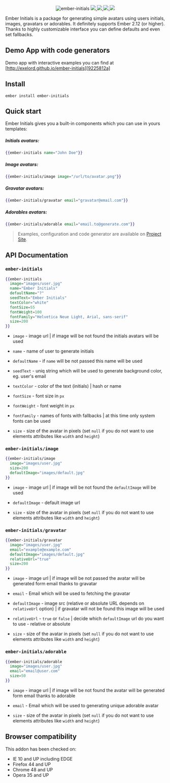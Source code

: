 <p align="center">
  <img src="https://raw.githubusercontent.com/Exelord/ember-initials/master/ember-initials.png" alt="ember-initials"/>
  <a href="https://travis-ci.org/Exelord/ember-initials">
    <img src="https://travis-ci.org/Exelord/ember-initials.svg?branch=master">
  </a>
  <a href="https://david-dm.org/exelord/ember-initials">
    <img src="https://david-dm.org/exelord/ember-initials/status.svg">
  </a>
  <a href="https://gitter.im/Exelord/ember-initials?utm_source=badge&utm_medium=badge&utm_campaign=pr-badge">
    <img src="https://badges.gitter.im/Exelord/ember-initials.svg">
  </a>
  <a href="https://codeclimate.com/github/Exelord/ember-initials/maintainability">
    <img src="https://api.codeclimate.com/v1/badges/05c3ebd3e7a075ab21ef/maintainability">
  </a>
</p>

Ember Initials is a package for generating simple avatars using users initials, images, gravatars or adorables. It definitely supports Ember 2.12 (or higher). Thanks to highly customizable interface you can define defaults and even set fallbacks.

## Demo App with code generators
Demo app with interactive examples you can find at [http://exelord.github.io/ember-initials][9225812a]

[9225812a]: http://exelord.github.io/ember-initials/ "Ember Initials Demo App"

## Install
`ember install ember-initials`

## Quick start
Ember Initials gives you a built-in components which you can use in yours templates:

##### Initials avatars:
```hbs
{{ember-initials name="John Doe"}}
```

##### Image avatars:
```hbs
{{ember-initials/image image="/url/to/avatar.png"}}
```

##### Gravatar avatars:
```hbs
{{ember-initials/gravatar email="gravatar@email.com"}}
```

##### Adorables avatars:
```hbs
{{ember-initials/adorable email="email.to@generate.com"}}
```

> Examples, configuration and code generator are available on [Project Site][9225812a].

## API Documentation

### `ember-initials`
```hbs
{{ember-initials
  image="images/user.jpg"
  name="Ember Initials"
  defaultName="?"
  seedText="Ember Initials"
  textColor="white"
  fontSize=55
  fontWeight=100
  fontFamily="Helvetica Neue Light, Arial, sans-serif"
  size=200
}}
```

- `image` - image url | if image will be not found the initials avatars will be used

- `name` - name of user to generate initials

- `defaultName` - if `name` will be not passed this name will be used

- `seedText` - uniq string which will be used to generate background color, eg. user's email

- `textColor` - color of the text (initials) | hash or name

- `fontSize` - font size in `px`

- `fontWeight` - font weight in `px`

- `fontFamily` - names of fonts with fallbacks | at this time only system fonts can be used

- `size` - size of the avatar in pixels (set `null` if you do not want to use elements attributes like `width` and `height`)

### `ember-initials/image`
```hbs
{{ember-initials/image
  image="images/user.jpg"
  size=200
  defaultImage="images/default.jpg"
}}
```

- `image` - image url | if image will be not found the `defaultImage` will be used

- `defaultImage` - default image url

- `size` - size of the avatar in pixels (set `null` if you do not want to use elements attributes like `width` and `height`)

### `ember-initials/gravatar`
```hbs
{{ember-initials/gravatar
  image="images/user.jpg"
  email="example@example.com"
  defaultImage="images/default.jpg"
  relativeUrl="true"
  size=200
}}
```

- `image` - image url | if image will be not passed the avatar will be generated form email thanks to gravatar

- `email` - Email which will be used to fetching the gravatar

- `defaultImage` - image src (relative or absolute URL depends on `relativeUrl` option) | if gravatar will not be found this image will be used

- `relativeUrl` - `true` or `false` | decide which `defaultImage` url do you want to use - relative or absolute

- `size` - size of the avatar in pixels (set `null` if you do not want to use elements attributes like `width` and `height`)

### `ember-initials/adorable`
```hbs
{{ember-initials/adorable
  image="images/user.jpg"
  email="email@user.com"
  size=50
}}
```
- `image` - image url | if image will be not found the avatar will be generated form email thanks to adorable

- `email` - Email which will be used to generating unique adorable avatar

- `size` - size of the avatar in pixels (set `null` if you do not want to use elements attributes like `width` and `height`)

## Browser compatibility

This addon has been checked on:
- IE 10 and UP including EDGE
- Firefox 44 and UP
- Chrome 48 and UP
- Opera 35 and UP
